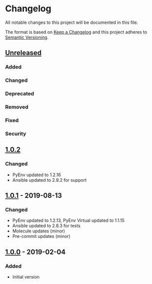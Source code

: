 # Changelog
All notable changes to this project will be documented in this file.

The format is based on [Keep a Changelog](http://keepachangelog.com/en/1.0.0/)
and this project adheres to [Semantic Versioning](http://semver.org/spec/v2.0.0.html).

## [Unreleased]
### Added
### Changed
### Deprecated
### Removed
### Fixed
### Security

## [1.0.2]
### Changed
- PyEnv updated to 1.2.16
- Ansible updated to 2.9.2 for support

## [1.0.1] - 2019-08-13
### Changed
- PyEnv updated to 1.2.13, PyEnv Virtual updated to 1.1.15
- Ansible updated to 2.8.3 for tests
- Molecule updates (minor)
- Pre-commit updates (minor)

## [1.0.0] - 2019-02-04
### Added
- Initial version

[Unreleased]: https://github.com/bdellegrazie/ansible-role-python_pyenv/compare/v1.0.2...HEAD
[1.0.2]: https://github.com/bdellegrazie/ansible-role-python_pyenv/compare/v1.0.1...v1.0.2
[1.0.1]: https://github.com/bdellegrazie/ansible-role-python_pyenv/compare/v1.0.0...v1.0.1
[1.0.0]: https://github.com/bdellegrazie/ansible-role-python_pyenv/compare/...v1.0.0
